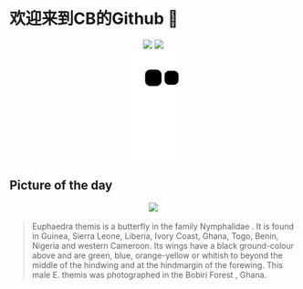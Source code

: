
# 欢迎来到CB的Github 👋

<div align="center">
  <img height="137px" src="https://github-readme-stats.vercel.app/api?username=SuperCB&show_icons=true&theme=radical" />
  <img height="137px" src="https://github-readme-stats.vercel.app/api/top-langs/?username=SuperCB&hide_title=true&hide_border=true&layout=compact&langs_count=6&text_color=000&icon_color=fff" />
</div>


<div align="center">
    <img src="./contribution-snake/github-contribution-grid-snake.svg" />
</div>



## Picture of the day
<div align="center">
  <img width=400px src="https://upload.wikimedia.org/wikipedia/commons/thumb/8/89/Crimson-spotted_forester_%28Euphaedra_themis%29_male.jpg/960px-Crimson-spotted_forester_%28Euphaedra_themis%29_male.jpg" />
</div>

>Euphaedra themis  is a  butterfly  in the family  Nymphalidae . It is found in Guinea, Sierra Leone, Liberia, Ivory Coast, Ghana, Togo, Benin, Nigeria and western Cameroon. Its wings have a black ground-colour above and are green, blue, orange-yellow or whitish to beyond the middle of the hindwing and at the hindmargin of the forewing. This male  E. themis  was photographed in the  Bobiri Forest , Ghana.


